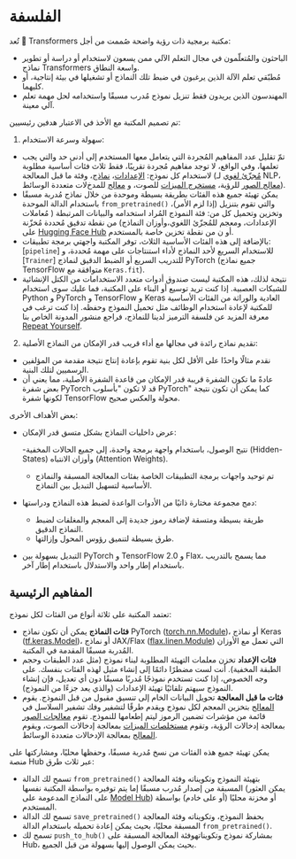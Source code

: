 # الفلسفة

تُعد 🤗 Transformers مكتبة برمجية ذات رؤية واضحة صُممت من أجل:

- الباحثون والمُتعلّمون في مجال التعلم الآلي ممن يسعون لاستخدام أو دراسة أو تطوير نماذج Transformers واسعة النطاق.
- مُطبّقي تعلم الآلة الذين يرغبون في ضبط تلك النماذج أو تشغيلها في بيئة إنتاجية، أو كليهما.
- المهندسون الذين يريدون فقط تنزيل نموذج مُدرب مسبقًا واستخدامه لحل مهمة تعلم آلي معينة.

تم تصميم المكتبة مع الأخذ في الاعتبار هدفين رئيسيين:

1. سهولة وسرعة الاستخدام:

  - تمّ تقليل عدد المفاهيم المُجردة التي يتعامل معها المستخدم إلى أدنى حد والتي يجب تعلمها، وفي الواقع، لا توجد مفاهيم مُجردة تقريبًا، فقط ثلاث فئات أساسية مطلوبة لاستخدام كل نموذج: [الإعدادات](main_classes/configuration)، [نماذج](main_classes/model)، وفئة ما قبل المعالجة ([مُجزّئ لغوي](main_classes/tokenizer) لـ NLP، [معالج الصور](main_classes/image_processor) للرؤية، [مستخرج الميزات](main_classes/feature_extractor) للصوت، و [معالج](main_classes/processors) للمدخﻻت متعددة الوسائط).
  - يمكن تهيئة جميع هذه الفئات بطريقة بسيطة وموحدة من خلال نماذج مُدربة مسبقًا باستخدام الدالة الموحدة  `from_pretrained()`  والتي تقوم بتنزيل (إذا لزم الأمر)، وتخزين وتحميل  كل من: فئة النموذج المُراد استخدامه والبيانات المرتبطة ( مُعاملات الإعدادات، ومعجم للمُجزّئ اللغوي،وأوزان النماذج) من نقطة  تدقيق مُحددة مُخزّنة على [Hugging Face Hub](https://huggingface.co/models) أو ن من نقطة تخزين خاصة بالمستخدم.
  - بالإضافة إلى هذه الفئات الأساسية الثلاث، توفر المكتبة واجهتي برمجة تطبيقات: [`pipeline`] للاستخدام السريع لأحد النماذج لأداء استنتاجات على مهمة مُحددة، و [`Trainer`] للتدريب السريع أو الضبط الدقيق لنماذج PyTorch  (جميع نماذج TensorFlow متوافقة مع `Keras.fit`).
  - نتيجة لذلك، هذه المكتبة ليست صندوق أدوات متعدد الاستخدامات من الكتل الإنشائية للشبكات العصبية. إذا كنت تريد توسيع أو البناء على المكتبة، فما عليك سوى استخدام Python و PyTorch و TensorFlow و Keras العادية والوراثة من الفئات الأساسية للمكتبة لإعادة استخدام الوظائف مثل تحميل النموذج وحفظه. إذا كنت ترغب في معرفة المزيد عن فلسفة الترميز لدينا للنماذج، فراجع منشور المدونة الخاص بنا [Repeat Yourself](https://huggingface.co/blog/transformers-design-philosophy).

2. تقديم نماذج رائدة في مجالها مع أداء قريب قدر الإمكان من النماذج الأصلية:

  - نقدم مثالًا واحدًا على الأقل لكل بنية تقوم بإعادة إنتاج نتيجة مقدمة من المؤلفين الرسميين لتلك البنية.
  - عادةً ما تكون الشفرة قريبة قدر الإمكان من قاعدة الشفرة الأصلية، مما يعني أن بعض شفرة PyTorch قد لا تكون "بأسلوب PyTorch" كما يمكن أن تكون نتيجة لكونها شفرة TensorFlow محولة والعكس صحيح.

بعض الأهداف الأخرى:

- عرض داخليات النماذج بشكل متسق قدر الإمكان:

  -نتيح الوصول، باستخدام واجهة برمجة واحدة، إلى جميع الحالات المخفية (Hidden-States) وأوزان الانتباه (Attention Weights).
  - تم توحيد واجهات برمجة التطبيقات الخاصة بفئات المعالجة المسبقة والنماذج الأساسية لتسهيل التبديل بين النماذج.

- دمج مجموعة مختارة ذاتيًا من الأدوات الواعدة لضبط هذه النماذج ودراستها:

  - طريقة بسيطة ومتسقة لإضافة رموز جديدة إلى المعجم والمغلفات لضبط النماذج الدقيق.
  - طرق بسيطة لتنميق رؤوس المحول وإزالتها.

- التبديل بسهولة بين PyTorch و TensorFlow 2.0 و Flax، مما يسمح بالتدريب باستخدام إطار واحد والاستدلال باستخدام إطار آخر.

## المفاهيم الرئيسية

تعتمد المكتبة على ثلاثة أنواع من الفئات لكل نموذج:

- **فئات النماذج** يمكن أن تكون نماذج PyTorch ([torch.nn.Module](https://pytorch.org/docs/stable/nn.html#torch.nn.Module))، أو نماذج Keras ([tf.keras.Model](https://www.tensorflow.org/api_docs/python/tf/keras/Model))، أو نماذج JAX/Flax ([flax.linen.Module](https://flax.readthedocs.io/en/latest/api_reference/flax.linen/module.html)) التي تعمل مع الأوزان المُدربة مسبقًا المقدمة في المكتبة.
- **فئات الإعداد** تخزن معلمات التهيئة المطلوبة لبناء نموذج (مثل عدد الطبقات وحجم  الطبقة المخفية). أنت لست مضطرًا دائمًا إلى إنشاء مثيل لهذه الفئات بنفسك. على وجه الخصوص، إذا كنت تستخدم نموذجًا مُدربًا مسبقًا دون أي تعديل، فإن إنشاء النموذج سيهتم تلقائيًا تهيئة الإعدادات (والذي يعد جزءًا من النموذج).
- **فئات ما قبل المعالجة** تحويل البيانات الخام إلى تنسيق مقبول من قبل النموذج. يقوم [المعالج](main_classes/tokenizer) بتخزين المعجم لكل نموذج ويقدم طرقًا لتشفير وفك تشفير السلاسل في قائمة من مؤشرات تضمين الرموز ليتم إطعامها للنموذج. تقوم [معالجات الصور](main_classes/image_processor) بمعالجة إدخالات الرؤية، وتقوم [مستخلصات الميزات](main_classes/feature_extractor) بمعالجة إدخالات الصوت، ويقوم [المعالج](main_classes/processors) بمعالجة الإدخالات متعددة الوسائط.

يمكن تهيئة جميع هذه الفئات من نسخ مُدربة مسبقًا، وحفظها محليًا، ومشاركتها على منصة Hub عبر ثلاث طرق:

- تسمح لك الدالة  `from_pretrained()` بتهيئة النموذج وتكويناته وفئة المعالجة المسبقة من إصدار مُدرب مسبقًا إما يتم توفيره بواسطة المكتبة نفسها (يمكن العثور على النماذج المدعومة على [Model Hub](https://huggingface.co/models)) أو مخزنة محليًا (أو على خادم) بواسطة المستخدم.
- تسمح لك الدالة  `save_pretrained()` بحفظ النموذج، وتكويناته وفئة المعالجة المسبقة محليًا، بحيث يمكن إعادة تحميله باستخدام الدالة `from_pretrained()`.
- تسمح لك `push_to_hub()` بمشاركة نموذج وتكويناتهوفئة المعالجة المسبقة على Hub، بحيث يمكن الوصول إليها بسهولة من قبل الجميع.
